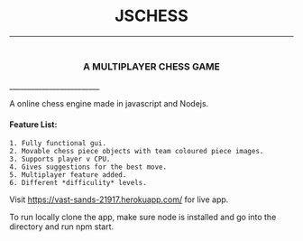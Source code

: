 <h1 align="center">
  <br>JSCHESS
  <br>
</h1>
<hr>
<h3 align="center">
<br>A MULTIPLAYER CHESS GAME
</h3>
_________________________

A online chess engine made in javascript and Nodejs.


#### Feature List:
    1. Fully functional gui.
    2. Movable chess piece objects with team coloured piece images.
    3. Supports player v CPU.
    4. Gives suggestions for the best move.	
    5. Multiplayer feature added.
    6. Different *difficulity* levels.



Visit https://vast-sands-21917.herokuapp.com/ for live app.

To run locally clone the app, make sure node is installed and go into the directory and run npm start.
